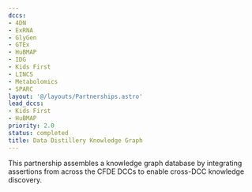 ```yaml
---
dccs:
- 4DN
- ExRNA
- GlyGen
- GTEx
- HuBMAP
- IDG
- Kids First
- LINCS
- Metabolomics
- SPARC
layout: '@/layouts/Partnerships.astro'
lead_dccs:
- Kids First
- HuBMAP
priority: 2.0
status: completed
title: Data Distillery Knowledge Graph
---
```

This partnership assembles a knowledge graph database by integrating assertions from across the CFDE DCCs to enable cross-DCC knowledge discovery.